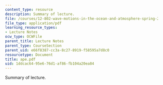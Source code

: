 ```yaml
---
content_type: resource
description: Summary of lecture.
file: /courses/12-802-wave-motions-in-the-ocean-and-atmosphere-spring-2004/1ddcac6495e676d1af86fb104a20ea84_ape.pdf
file_type: application/pdf
learning_resource_types:
- Lecture Notes
ocw_type: OCWFile
parent_title: Lecture Notes
parent_type: CourseSection
parent_uid: e66f8387-cc3a-8c27-8919-f58595a7d8c0
resourcetype: Document
title: ape.pdf
uid: 1ddcac64-95e6-76d1-af86-fb104a20ea84
---
```

Summary of lecture.

